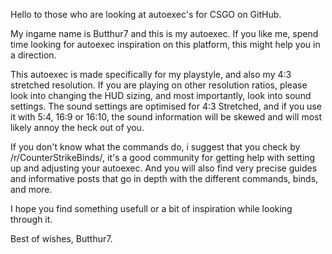 Hello to those who are looking at autoexec's for CSGO on GitHub.

My ingame name is Butthur7 and this is my autoexec.
If you like me, spend time looking for autoexec inspiration on this platform, this might help you in a direction.

This autoexec is made specifically for my playstyle, and also my 4:3 stretched resolution.
If you are playing on other resolution ratios, please look into changing the HUD sizing, and most importantly, look into sound settings.
The sound settings are optimised for 4:3 Stretched, and if you use it with 5:4, 16:9 or 16:10, the sound information will be skewed and will most likely annoy the heck out of you.

If you don't know what the commands do, i suggest that you check by /r/CounterStrikeBinds/, it's a good community for getting help with setting up and adjusting your autoexec.
And you will also find very precise guides and informative posts that go in depth with the different commands, binds, and more.

I hope you find something usefull or a bit of inspiration while looking through it.

Best of wishes,
Butthur7.
